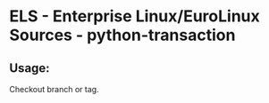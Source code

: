 # ELS - Enterprise Linux/EuroLinux Sources - python-transaction 
## Usage:
  Checkout branch or tag.
